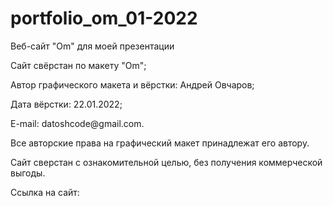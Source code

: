# portfolio_om_01-2022


<p>Веб-сайт "Om" для моей презентации</p>
<p>Сайт свёрстан по макету "Om";</p>
<p>Автор графического макета и вёрстки: Андрей Овчаров;</p>
<p>Дата вёрстки: 22.01.2022;</p>
<p>E-mail: datoshcode@gmail.com.</p>
<p>Все авторские права на графический макет принадлежат его автору.</p>
<p>Сайт сверстан с ознакомительной целью, без получения коммерческой выгоды.</p>

<p>Ссылка на сайт: </p>
